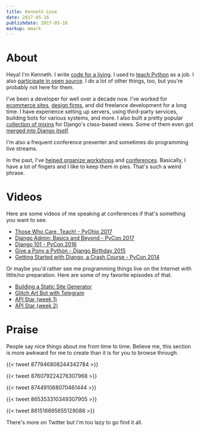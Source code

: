 ```yaml
---
title: Kenneth Love
date: 2017-05-16
publishdate: 2017-05-16
markup: mmark
---
```


# About

Heya! I'm Kenneth. I write [code for a living](https://oreilly.com).  I used to [teach Python](https://teamtreehouse.com/kennethlove) as a job.  I also [participate in open source](https://github.com/kennethlove).  I do a lot of other things, too, but you're probably not here for them.

I've been a developer for well over a decade now. I've worked for [ecommerce sites](https://tindie.com), [design firms](https://bricksf.com), and did freelance development for a long time.  I have experience 
setting up servers, using third-party services, building bots for various systems, and more. I also built a pretty popular [collection of mixins](https://github.com/brack3t/django-braces) for Django's class-based 
views. Some of them even got [merged into Django itself](https://github.com/django/django/commit/e5cb4e14118f3a508e3bc00ee7cd50bb0f18a61d).

I'm also a frequent conference presenter and sometimes do programming live streams.

In the past, I've [helped organize workshops](https://djangogirls.org/portland/) and [conferences](https://djangocon.us). Basically, I have a lot of fingers and I like to keep them in pies.  That's such a weird phrase.

# Videos

Here are some videos of me speaking at conferences if that's something you want to see.

* [Those Who Care, Teach! - PyOhio 2017](https://youtu.be/uVxzCrmdTG4)
* [Django Admin: Basics and Beyond - PyCon 2017](https://youtu.be/XphJRQ3AzMU)
* [Django 101 - PyCon 2016](https://youtu.be/C0wuTkS93B0)
* [Give a Pony a Python - Django Birthday 2015](https://youtu.be/5k122tiMpFA)
* [Getting Started with Django, a Crash Course - PyCon 2014](https://youtu.be/KZHXjGP71kQ)

Or maybe you'd rather see me programming things live on the Internet with little/no preparation. Here are some of my favorite episodes of that.

* [Building a Static Site Generator](https://youtu.be/qL19PoZEMX4)
* [Glitch Art Bot with Telegram](https://youtu.be/AYqg9Mss2k0)
* [API Star (week 1)](https://youtu.be/j7Na7lBP0UI)
* [API Star (week 2)](https://youtu.be/VhzQqMSlNKo)

# Praise

People say nice things about me from time to time. Believe me, this section is more awkward for me to create than it is for you to browse through.

{{< tweet 877946808244342784 >}}

{{< tweet 876079224276307968 >}}

{{< tweet 874491068070461444 >}}

{{< tweet 865353310349307905 >}}

{{< tweet 861516695655129088 >}}

There's more on Twitter but I'm too lazy to go find it all.
